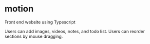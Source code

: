 # motion
Front end website using Typescript

Users can add images, videos, notes, and todo list. Users can reorder sections by mouse dragging.
